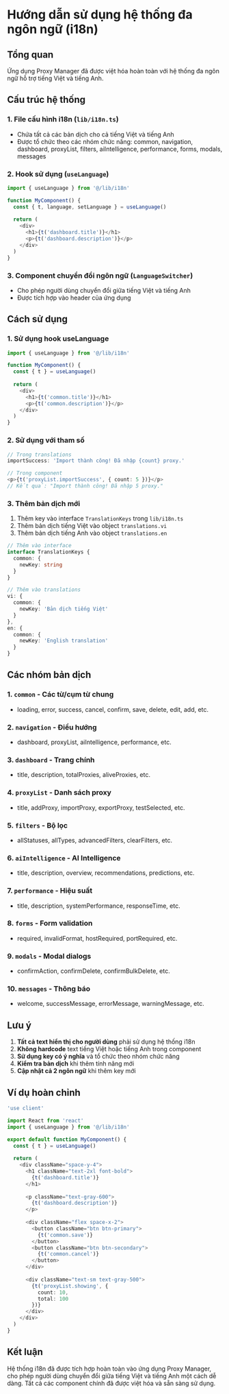 # Hướng dẫn sử dụng hệ thống đa ngôn ngữ (i18n)

## Tổng quan

Ứng dụng Proxy Manager đã được việt hóa hoàn toàn với hệ thống đa ngôn ngữ hỗ trợ tiếng Việt và tiếng Anh.

## Cấu trúc hệ thống

### 1. File cấu hình i18n (`lib/i18n.ts`)

- Chứa tất cả các bản dịch cho cả tiếng Việt và tiếng Anh
- Được tổ chức theo các nhóm chức năng: common, navigation, dashboard, proxyList, filters, aiIntelligence, performance, forms, modals, messages

### 2. Hook sử dụng (`useLanguage`)

```typescript
import { useLanguage } from '@/lib/i18n'

function MyComponent() {
  const { t, language, setLanguage } = useLanguage()
  
  return (
    <div>
      <h1>{t('dashboard.title')}</h1>
      <p>{t('dashboard.description')}</p>
    </div>
  )
}
```

### 3. Component chuyển đổi ngôn ngữ (`LanguageSwitcher`)

- Cho phép người dùng chuyển đổi giữa tiếng Việt và tiếng Anh
- Được tích hợp vào header của ứng dụng

## Cách sử dụng

### 1. Sử dụng hook useLanguage

```typescript
import { useLanguage } from '@/lib/i18n'

function MyComponent() {
  const { t } = useLanguage()
  
  return (
    <div>
      <h1>{t('common.title')}</h1>
      <p>{t('common.description')}</p>
    </div>
  )
}
```

### 2. Sử dụng với tham số

```typescript
// Trong translations
importSuccess: 'Import thành công! Đã nhập {count} proxy.'

// Trong component
<p>{t('proxyList.importSuccess', { count: 5 })}</p>
// Kết quả: "Import thành công! Đã nhập 5 proxy."
```

### 3. Thêm bản dịch mới

1. Thêm key vào interface `TranslationKeys` trong `lib/i18n.ts`
2. Thêm bản dịch tiếng Việt vào object `translations.vi`
3. Thêm bản dịch tiếng Anh vào object `translations.en`

```typescript
// Thêm vào interface
interface TranslationKeys {
  common: {
    newKey: string
  }
}

// Thêm vào translations
vi: {
  common: {
    newKey: 'Bản dịch tiếng Việt'
  }
},
en: {
  common: {
    newKey: 'English translation'
  }
}
```

## Các nhóm bản dịch

### 1. `common` - Các từ/cụm từ chung
- loading, error, success, cancel, confirm, save, delete, edit, add, etc.

### 2. `navigation` - Điều hướng
- dashboard, proxyList, aiIntelligence, performance, etc.

### 3. `dashboard` - Trang chính
- title, description, totalProxies, aliveProxies, etc.

### 4. `proxyList` - Danh sách proxy
- title, addProxy, importProxy, exportProxy, testSelected, etc.

### 5. `filters` - Bộ lọc
- allStatuses, allTypes, advancedFilters, clearFilters, etc.

### 6. `aiIntelligence` - AI Intelligence
- title, description, overview, recommendations, predictions, etc.

### 7. `performance` - Hiệu suất
- title, description, systemPerformance, responseTime, etc.

### 8. `forms` - Form validation
- required, invalidFormat, hostRequired, portRequired, etc.

### 9. `modals` - Modal dialogs
- confirmAction, confirmDelete, confirmBulkDelete, etc.

### 10. `messages` - Thông báo
- welcome, successMessage, errorMessage, warningMessage, etc.

## Lưu ý

1. **Tất cả text hiển thị cho người dùng** phải sử dụng hệ thống i18n
2. **Không hardcode** text tiếng Việt hoặc tiếng Anh trong component
3. **Sử dụng key có ý nghĩa** và tổ chức theo nhóm chức năng
4. **Kiểm tra bản dịch** khi thêm tính năng mới
5. **Cập nhật cả 2 ngôn ngữ** khi thêm key mới

## Ví dụ hoàn chỉnh

```typescript
'use client'

import React from 'react'
import { useLanguage } from '@/lib/i18n'

export default function MyComponent() {
  const { t } = useLanguage()
  
  return (
    <div className="space-y-4">
      <h1 className="text-2xl font-bold">
        {t('dashboard.title')}
      </h1>
      
      <p className="text-gray-600">
        {t('dashboard.description')}
      </p>
      
      <div className="flex space-x-2">
        <button className="btn btn-primary">
          {t('common.save')}
        </button>
        <button className="btn btn-secondary">
          {t('common.cancel')}
        </button>
      </div>
      
      <div className="text-sm text-gray-500">
        {t('proxyList.showing', { 
          count: 10, 
          total: 100 
        })}
      </div>
    </div>
  )
}
```

## Kết luận

Hệ thống i18n đã được tích hợp hoàn toàn vào ứng dụng Proxy Manager, cho phép người dùng chuyển đổi giữa tiếng Việt và tiếng Anh một cách dễ dàng. Tất cả các component chính đã được việt hóa và sẵn sàng sử dụng.

